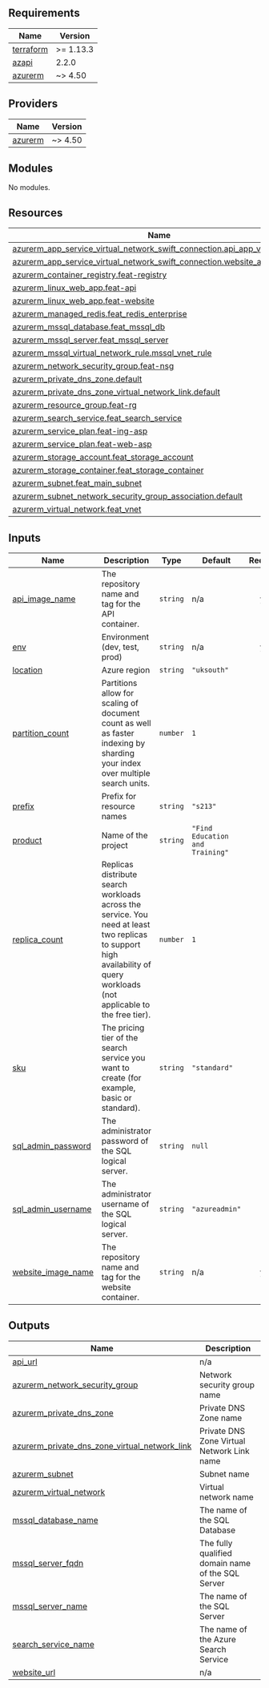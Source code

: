<!-- BEGIN_TF_DOCS -->
## Requirements

| Name | Version |
|------|---------|
| <a name="requirement_terraform"></a> [terraform](#requirement\_terraform) | >= 1.13.3 |
| <a name="requirement_azapi"></a> [azapi](#requirement\_azapi) | 2.2.0 |
| <a name="requirement_azurerm"></a> [azurerm](#requirement\_azurerm) | ~> 4.50 |

## Providers

| Name | Version |
|------|---------|
| <a name="provider_azurerm"></a> [azurerm](#provider\_azurerm) | ~> 4.50 |

## Modules

No modules.

## Resources

| Name | Type |
|------|------|
| [azurerm_app_service_virtual_network_swift_connection.api_app_vn_conn](https://registry.terraform.io/providers/hashicorp/azurerm/latest/docs/resources/app_service_virtual_network_swift_connection) | resource |
| [azurerm_app_service_virtual_network_swift_connection.website_app_vn_conn](https://registry.terraform.io/providers/hashicorp/azurerm/latest/docs/resources/app_service_virtual_network_swift_connection) | resource |
| [azurerm_container_registry.feat-registry](https://registry.terraform.io/providers/hashicorp/azurerm/latest/docs/resources/container_registry) | resource |
| [azurerm_linux_web_app.feat-api](https://registry.terraform.io/providers/hashicorp/azurerm/latest/docs/resources/linux_web_app) | resource |
| [azurerm_linux_web_app.feat-website](https://registry.terraform.io/providers/hashicorp/azurerm/latest/docs/resources/linux_web_app) | resource |
| [azurerm_managed_redis.feat_redis_enterprise](https://registry.terraform.io/providers/hashicorp/azurerm/latest/docs/resources/managed_redis) | resource |
| [azurerm_mssql_database.feat_mssql_db](https://registry.terraform.io/providers/hashicorp/azurerm/latest/docs/resources/mssql_database) | resource |
| [azurerm_mssql_server.feat_mssql_server](https://registry.terraform.io/providers/hashicorp/azurerm/latest/docs/resources/mssql_server) | resource |
| [azurerm_mssql_virtual_network_rule.mssql_vnet_rule](https://registry.terraform.io/providers/hashicorp/azurerm/latest/docs/resources/mssql_virtual_network_rule) | resource |
| [azurerm_network_security_group.feat-nsg](https://registry.terraform.io/providers/hashicorp/azurerm/latest/docs/resources/network_security_group) | resource |
| [azurerm_private_dns_zone.default](https://registry.terraform.io/providers/hashicorp/azurerm/latest/docs/resources/private_dns_zone) | resource |
| [azurerm_private_dns_zone_virtual_network_link.default](https://registry.terraform.io/providers/hashicorp/azurerm/latest/docs/resources/private_dns_zone_virtual_network_link) | resource |
| [azurerm_resource_group.feat-rg](https://registry.terraform.io/providers/hashicorp/azurerm/latest/docs/resources/resource_group) | resource |
| [azurerm_search_service.feat_search_service](https://registry.terraform.io/providers/hashicorp/azurerm/latest/docs/resources/search_service) | resource |
| [azurerm_service_plan.feat-ing-asp](https://registry.terraform.io/providers/hashicorp/azurerm/latest/docs/resources/service_plan) | resource |
| [azurerm_service_plan.feat-web-asp](https://registry.terraform.io/providers/hashicorp/azurerm/latest/docs/resources/service_plan) | resource |
| [azurerm_storage_account.feat_storage_account](https://registry.terraform.io/providers/hashicorp/azurerm/latest/docs/resources/storage_account) | resource |
| [azurerm_storage_container.feat_storage_container](https://registry.terraform.io/providers/hashicorp/azurerm/latest/docs/resources/storage_container) | resource |
| [azurerm_subnet.feat_main_subnet](https://registry.terraform.io/providers/hashicorp/azurerm/latest/docs/resources/subnet) | resource |
| [azurerm_subnet_network_security_group_association.default](https://registry.terraform.io/providers/hashicorp/azurerm/latest/docs/resources/subnet_network_security_group_association) | resource |
| [azurerm_virtual_network.feat_vnet](https://registry.terraform.io/providers/hashicorp/azurerm/latest/docs/resources/virtual_network) | resource |

## Inputs

| Name | Description | Type | Default | Required |
|------|-------------|------|---------|:--------:|
| <a name="input_api_image_name"></a> [api\_image\_name](#input\_api\_image\_name) | The repository name and tag for the API container. | `string` | n/a | yes |
| <a name="input_env"></a> [env](#input\_env) | Environment (dev, test, prod) | `string` | n/a | yes |
| <a name="input_location"></a> [location](#input\_location) | Azure region | `string` | `"uksouth"` | no |
| <a name="input_partition_count"></a> [partition\_count](#input\_partition\_count) | Partitions allow for scaling of document count as well as faster indexing by sharding your index over multiple search units. | `number` | `1` | no |
| <a name="input_prefix"></a> [prefix](#input\_prefix) | Prefix for resource names | `string` | `"s213"` | no |
| <a name="input_product"></a> [product](#input\_product) | Name of the project | `string` | `"Find Education and Training"` | no |
| <a name="input_replica_count"></a> [replica\_count](#input\_replica\_count) | Replicas distribute search workloads across the service. You need at least two replicas to support high availability of query workloads (not applicable to the free tier). | `number` | `1` | no |
| <a name="input_sku"></a> [sku](#input\_sku) | The pricing tier of the search service you want to create (for example, basic or standard). | `string` | `"standard"` | no |
| <a name="input_sql_admin_password"></a> [sql\_admin\_password](#input\_sql\_admin\_password) | The administrator password of the SQL logical server. | `string` | `null` | no |
| <a name="input_sql_admin_username"></a> [sql\_admin\_username](#input\_sql\_admin\_username) | The administrator username of the SQL logical server. | `string` | `"azureadmin"` | no |
| <a name="input_website_image_name"></a> [website\_image\_name](#input\_website\_image\_name) | The repository name and tag for the website container. | `string` | n/a | yes |

## Outputs

| Name | Description |
|------|-------------|
| <a name="output_api_url"></a> [api\_url](#output\_api\_url) | n/a |
| <a name="output_azurerm_network_security_group"></a> [azurerm\_network\_security\_group](#output\_azurerm\_network\_security\_group) | Network security group name |
| <a name="output_azurerm_private_dns_zone"></a> [azurerm\_private\_dns\_zone](#output\_azurerm\_private\_dns\_zone) | Private DNS Zone name |
| <a name="output_azurerm_private_dns_zone_virtual_network_link"></a> [azurerm\_private\_dns\_zone\_virtual\_network\_link](#output\_azurerm\_private\_dns\_zone\_virtual\_network\_link) | Private DNS Zone Virtual Network Link name |
| <a name="output_azurerm_subnet"></a> [azurerm\_subnet](#output\_azurerm\_subnet) | Subnet name |
| <a name="output_azurerm_virtual_network"></a> [azurerm\_virtual\_network](#output\_azurerm\_virtual\_network) | Virtual network name |
| <a name="output_mssql_database_name"></a> [mssql\_database\_name](#output\_mssql\_database\_name) | The name of the SQL Database |
| <a name="output_mssql_server_fqdn"></a> [mssql\_server\_fqdn](#output\_mssql\_server\_fqdn) | The fully qualified domain name of the SQL Server |
| <a name="output_mssql_server_name"></a> [mssql\_server\_name](#output\_mssql\_server\_name) | The name of the SQL Server |
| <a name="output_search_service_name"></a> [search\_service\_name](#output\_search\_service\_name) | The name of the Azure Search Service |
| <a name="output_website_url"></a> [website\_url](#output\_website\_url) | n/a |
<!-- END_TF_DOCS -->